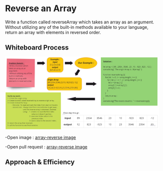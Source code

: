 
# Reverse an Array
<!-- Description of the challenge -->
 Write a function called reverseArray which takes an array as an argument. Without utilizing any of the built-in methods available to your language, return an array with elements in reversed order.

## Whiteboard Process
<!-- Embedded whiteboard image -->
![array-reverse](../assets/array-reverse.jpg)

-Open image :
[array-reverse image](../assets/array-reverse.jpg)

-Open pull request :
[array-reverse image](https://github.com/SohaibAlmomani/data-structures-and-algorithms/pulls?q=is%3Apr+is%3Aclosed)


## Approach & Efficiency
<!-- What approach did you take? Discuss Why. What is the Big O space/time for this approach? -->
